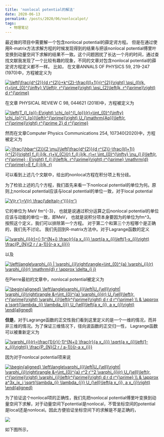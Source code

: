 ```yaml
---
title: 'nonlocal potential的解法'
date: 2020-06-13
permalink: /posts/2020/06/nonlocalpot/
tags:
  - 物理笔记
---
```

最近做的项目中需要解一个包含nonlocal potential的薛定谔方程。 但是在通过使用R-matrix方法求解方程的时候发现得到的结果与把该nonlocal potential傅里叶变换到动量空间下求解的结果不一致。这个问题困扰了长达一个月的时间，通过查找文献我发现了一个比较有趣的现象，不同的文章对包含nonlocal potential的薛定谔方程定义都不一样。 比如， 在文章ANNALS OF PHYSICS 59, 219-247 (1970)中，方程被定义为

<a href="https://www.codecogs.com/eqnedit.php?latex=\left[\frac{d^{2}}{d&space;r^{2}}&plus;k^{2}-\frac{l(l&plus;1)}{r^{2}}\right]&space;\psi_{l}(k,&space;r)=\int_{0}^{\infty}&space;V\left(r,&space;r^{\prime}\right)&space;\psi_{2}\left(k,&space;r^{\prime}\right)&space;d&space;r^{\prime}" target="_blank"><img src="https://latex.codecogs.com/gif.latex?\left[\frac{d^{2}}{d&space;r^{2}}&plus;k^{2}-\frac{l(l&plus;1)}{r^{2}}\right]&space;\psi_{l}(k,&space;r)=\int_{0}^{\infty}&space;V\left(r,&space;r^{\prime}\right)&space;\psi_{2}\left(k,&space;r^{\prime}\right)&space;d&space;r^{\prime}" title="\left[\frac{d^{2}}{d r^{2}}+k^{2}-\frac{l(l+1)}{r^{2}}\right] \psi_{l}(k, r)=\int_{0}^{\infty} V\left(r, r^{\prime}\right) \psi_{2}\left(k, r^{\prime}\right) d r^{\prime}" /></a>

在文章 PHYSICAL REVIEW C 98, 044621 (2018)中，方程被定义为

<a href="https://www.codecogs.com/eqnedit.php?latex=\left(T_{l_{p}}-E\right)&space;\chi_{p}^{l_{p}}(r)=\int_{0}^{\infty}&space;\chi_{p}^{l_{p}}\left(r^{\prime}\right)&space;U_{\mathrm{Ap}}\left(r,&space;r^{\prime}\right)&space;r^{\prime&space;2}&space;d&space;r^{\prime}" target="_blank"><img src="https://latex.codecogs.com/gif.latex?\left(T_{l_{p}}-E\right)&space;\chi_{p}^{l_{p}}(r)=\int_{0}^{\infty}&space;\chi_{p}^{l_{p}}\left(r^{\prime}\right)&space;U_{\mathrm{Ap}}\left(r,&space;r^{\prime}\right)&space;r^{\prime&space;2}&space;d&space;r^{\prime}" title="\left(T_{l_{p}}-E\right) \chi_{p}^{l_{p}}(r)=\int_{0}^{\infty} \chi_{p}^{l_{p}}\left(r^{\prime}\right) U_{\mathrm{Ap}}\left(r, r^{\prime}\right) r^{\prime 2} d r^{\prime}" /></a>

然而在文章Computer Physics Communications 254, 107340(2020)中，方程被定义为

<a href="https://www.codecogs.com/eqnedit.php?latex=-\frac{\hbar^{2}}{2&space;\mu}\left[\frac{d^{2}}{d&space;r^{2}}-\frac{l(l&plus;1)}{r^{2}}\right]&space;f_{l&space;j}(k,&space;r)&plus;V_{C}(r)&space;f_{l&space;j}(k,&space;r)&plus;r&space;\int_{0}^{\infty}&space;\nu_{l&space;j}\left(r,&space;r^{\prime}&space;;&space;E\right)&space;f_{l&space;j}\left(k,&space;r^{\prime}\right)&space;r^{\prime}&space;\mathrm{d}&space;r^{\prime}=E&space;f_{l&space;j}(k,&space;r)" target="_blank"><img src="https://latex.codecogs.com/gif.latex?-\frac{\hbar^{2}}{2&space;\mu}\left[\frac{d^{2}}{d&space;r^{2}}-\frac{l(l&plus;1)}{r^{2}}\right]&space;f_{l&space;j}(k,&space;r)&plus;V_{C}(r)&space;f_{l&space;j}(k,&space;r)&plus;r&space;\int_{0}^{\infty}&space;\nu_{l&space;j}\left(r,&space;r^{\prime}&space;;&space;E\right)&space;f_{l&space;j}\left(k,&space;r^{\prime}\right)&space;r^{\prime}&space;\mathrm{d}&space;r^{\prime}=E&space;f_{l&space;j}(k,&space;r)" title="-\frac{\hbar^{2}}{2 \mu}\left[\frac{d^{2}}{d r^{2}}-\frac{l(l+1)}{r^{2}}\right] f_{l j}(k, r)+V_{C}(r) f_{l j}(k, r)+r \int_{0}^{\infty} \nu_{l j}\left(r, r^{\prime} ; E\right) f_{l j}\left(k, r^{\prime}\right) r^{\prime} \mathrm{d} r^{\prime}=E f_{l j}(k, r)" /></a>

可以看到上述几个文献中，给出的nonlocal方程在积分项上有分歧。

为了检验上述的几个方程，我们首先来看一下nonlocal potential的单位为何。原则上nonlocal potential应该与local potential的单位一致，对于local potential

<a href="https://www.codecogs.com/eqnedit.php?latex=V(r,r')=V(r)&space;\frac{\delta(r-r'))}{rr'}" target="_blank"><img src="https://latex.codecogs.com/gif.latex?V(r,r')=V(r)&space;\frac{\delta(r-r'))}{rr'}" title="V(r,r')=V(r) \frac{\delta(r-r'))}{rr'}" /></a>

它的单位为 MeV fm^{-3}， 也就是说通过积分运算之后nonlocal potential的单位应该与动能的单位一致，即MeV， 也就是说积分项本身要因为的单位为fm^3。 按照这个定义，我们可以排除第一个方程。 对于第二个和第三个方程哪个是正确的，我们先不讨论。 我们先回到R-matrix方法中。对于Lagrange函数的定义

<a href="https://www.codecogs.com/eqnedit.php?latex=\varphi_{i}(r)=(-1)^{N&plus;i}&space;\frac{r}{a&space;x_{i}}&space;\sqrt{a&space;x_{i}\left(1-x_{i}\right)&space;\frac{P_{N}(2&space;r&space;/&space;a-1)}{r-a&space;x_{i}}}" target="_blank"><img src="https://latex.codecogs.com/gif.latex?\varphi_{i}(r)=(-1)^{N&plus;i}&space;\frac{r}{a&space;x_{i}}&space;\sqrt{a&space;x_{i}\left(1-x_{i}\right)&space;\frac{P_{N}(2&space;r&space;/&space;a-1)}{r-a&space;x_{i}}}" title="\varphi_{i}(r)=(-1)^{N+i} \frac{r}{a x_{i}} \sqrt{a x_{i}\left(1-x_{i}\right) \frac{P_{N}(2 r / a-1)}{r-a x_{i}}}" /></a>

以及

<a href="https://www.codecogs.com/eqnedit.php?latex=\left\langle\varphi_{i}&space;|&space;\varphi_{j}\right\rangle=\int_{0}^{a}&space;\varphi_{i}(r)&space;\varphi_{j}(r)&space;\mathrm{d}&space;r&space;\approx&space;\delta_{i&space;j}" target="_blank"><img src="https://latex.codecogs.com/gif.latex?\left\langle\varphi_{i}&space;|&space;\varphi_{j}\right\rangle=\int_{0}^{a}&space;\varphi_{i}(r)&space;\varphi_{j}(r)&space;\mathrm{d}&space;r&space;\approx&space;\delta_{i&space;j}" title="\left\langle\varphi_{i} | \varphi_{j}\right\rangle=\int_{0}^{a} \varphi_{i}(r) \varphi_{j}(r) \mathrm{d} r \approx \delta_{i j}" /></a>

在Pierre最初的文章中，nonlocal potential被定义为

<a href="https://www.codecogs.com/eqnedit.php?latex=\begin{aligned}&space;\left\langle\varphi_{i}\left|U_{\ell}\right|&space;\varphi_{j}\right\rangle&space;&=\int_{0}^{a}&space;\varphi_{i}(r)&space;U_{\ell}\left(r,&space;r^{\prime}\right)&space;\varphi_{j}\left(r^{\prime}\right)&space;d&space;r&space;d&space;r^{\prime}&space;\\&space;&&space;\approx&space;a&space;\sqrt{\lambda_{i}&space;\lambda_{j}}&space;U_{\ell}\left(a&space;x_{i},&space;a&space;x_{j}\right)&space;\end{aligned}" target="_blank"><img src="https://latex.codecogs.com/gif.latex?\begin{aligned}&space;\left\langle\varphi_{i}\left|U_{\ell}\right|&space;\varphi_{j}\right\rangle&space;&=\int_{0}^{a}&space;\varphi_{i}(r)&space;U_{\ell}\left(r,&space;r^{\prime}\right)&space;\varphi_{j}\left(r^{\prime}\right)&space;d&space;r&space;d&space;r^{\prime}&space;\\&space;&&space;\approx&space;a&space;\sqrt{\lambda_{i}&space;\lambda_{j}}&space;U_{\ell}\left(a&space;x_{i},&space;a&space;x_{j}\right)&space;\end{aligned}" title="\begin{aligned} \left\langle\varphi_{i}\left|U_{\ell}\right| \varphi_{j}\right\rangle &=\int_{0}^{a} \varphi_{i}(r) U_{\ell}\left(r, r^{\prime}\right) \varphi_{j}\left(r^{\prime}\right) d r d r^{\prime} \\ & \approx a \sqrt{\lambda_{i} \lambda_{j}} U_{\ell}\left(a x_{i}, a x_{j}\right) \end{aligned}" /></a>

**但是**，对于Lagrange函数的正交性我们看到这里定义的是一个一维的情况，而并非三维的情况。为了保证三维情况下，径向波函数的正交归一性， Lagrange函数可以被重新定义为

<a href="https://www.codecogs.com/eqnedit.php?latex=\varphi_{i}(r)=\frac{1}{r}(-1)^{N&plus;i}&space;\frac{r}{a&space;x_{i}}&space;\sqrt{a&space;x_{i}\left(1-x_{i}\right)}&space;\frac{P_{N}(2&space;r&space;/&space;a-1)}{r-a&space;x_{i}}" target="_blank"><img src="https://latex.codecogs.com/gif.latex?\varphi_{i}(r)=\frac{1}{r}(-1)^{N&plus;i}&space;\frac{r}{a&space;x_{i}}&space;\sqrt{a&space;x_{i}\left(1-x_{i}\right)}&space;\frac{P_{N}(2&space;r&space;/&space;a-1)}{r-a&space;x_{i}}" title="\varphi_{i}(r)=\frac{1}{r}(-1)^{N+i} \frac{r}{a x_{i}} \sqrt{a x_{i}\left(1-x_{i}\right)} \frac{P_{N}(2 r / a-1)}{r-a x_{i}}" /></a>

因为对于nonlocal potential项来说

<a href="https://www.codecogs.com/eqnedit.php?latex=\begin{aligned}&space;\left\langle\varphi_{i}\left|U_{\ell}\right|&space;\varphi_{j}\right\rangle&space;&=\int_{0}^{a}&space;r^2&space;r'^2&space;\varphi_{i}(r)&space;U_{\ell}\left(r,&space;r^{\prime}\right)&space;\varphi_{j}\left(r^{\prime}\right)&space;d&space;r&space;d&space;r^{\prime}&space;\\&space;&&space;\approx&space;a^3x_ix_j&space;\sqrt{\lambda_{i}&space;\lambda_{j}}&space;U_{\ell}\left(a&space;x_{i},&space;a&space;x_{j}\right)&space;\end{aligned}" target="_blank"><img src="https://latex.codecogs.com/gif.latex?\begin{aligned}&space;\left\langle\varphi_{i}\left|U_{\ell}\right|&space;\varphi_{j}\right\rangle&space;&=\int_{0}^{a}&space;r^2&space;r'^2&space;\varphi_{i}(r)&space;U_{\ell}\left(r,&space;r^{\prime}\right)&space;\varphi_{j}\left(r^{\prime}\right)&space;d&space;r&space;d&space;r^{\prime}&space;\\&space;&&space;\approx&space;a^3x_ix_j&space;\sqrt{\lambda_{i}&space;\lambda_{j}}&space;U_{\ell}\left(a&space;x_{i},&space;a&space;x_{j}\right)&space;\end{aligned}" title="\begin{aligned} \left\langle\varphi_{i}\left|U_{\ell}\right| \varphi_{j}\right\rangle &=\int_{0}^{a} r^2 r'^2 \varphi_{i}(r) U_{\ell}\left(r, r^{\prime}\right) \varphi_{j}\left(r^{\prime}\right) d r d r^{\prime} \\ & \approx a^3x_ix_j \sqrt{\lambda_{i} \lambda_{j}} U_{\ell}\left(a x_{i}, a x_{j}\right) \end{aligned}" /></a>

为了验证这个nonlocal项的正确性，我们先把nonlocal potential傅里叶变换到动量空间下求解，对于动量空间下potential是nonlocal，不管坐标空间的potential是local还是nonlocal。因此方便验证坐标空间下的求解是不是正确的，

![](https://jinleiphys.github.io/files/nonlocal_wf.jpg)



如下图所示，
